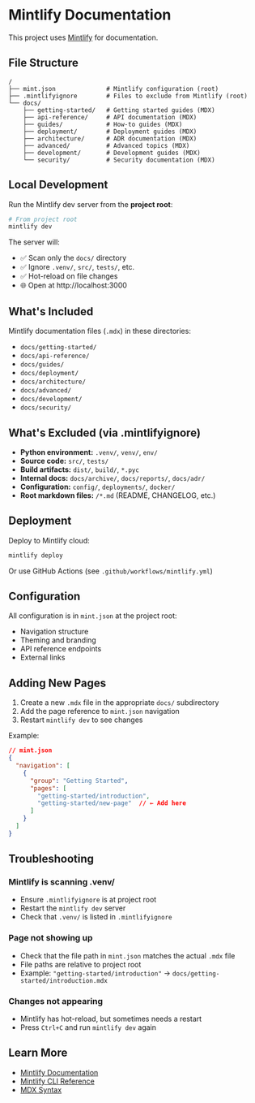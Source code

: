 # Mintlify Documentation

This project uses [Mintlify](https://mintlify.com) for documentation.

## File Structure

```
/
├── mint.json              # Mintlify configuration (root)
├── .mintlifyignore        # Files to exclude from Mintlify (root)
└── docs/
    ├── getting-started/   # Getting started guides (MDX)
    ├── api-reference/     # API documentation (MDX)
    ├── guides/            # How-to guides (MDX)
    ├── deployment/        # Deployment guides (MDX)
    ├── architecture/      # ADR documentation (MDX)
    ├── advanced/          # Advanced topics (MDX)
    ├── development/       # Development guides (MDX)
    └── security/          # Security documentation (MDX)
```

## Local Development

Run the Mintlify dev server from the **project root**:

```bash
# From project root
mintlify dev
```

The server will:
- ✅ Scan only the `docs/` directory
- ✅ Ignore `.venv/`, `src/`, `tests/`, etc.
- ✅ Hot-reload on file changes
- 🌐 Open at http://localhost:3000

## What's Included

Mintlify documentation files (`.mdx`) in these directories:
- `docs/getting-started/`
- `docs/api-reference/`
- `docs/guides/`
- `docs/deployment/`
- `docs/architecture/`
- `docs/advanced/`
- `docs/development/`
- `docs/security/`

## What's Excluded (via .mintlifyignore)

- **Python environment:** `.venv/`, `venv/`, `env/`
- **Source code:** `src/`, `tests/`
- **Build artifacts:** `dist/`, `build/`, `*.pyc`
- **Internal docs:** `docs/archive/`, `docs/reports/`, `docs/adr/`
- **Configuration:** `config/`, `deployments/`, `docker/`
- **Root markdown files:** `/*.md` (README, CHANGELOG, etc.)

## Deployment

Deploy to Mintlify cloud:

```bash
mintlify deploy
```

Or use GitHub Actions (see `.github/workflows/mintlify.yml`)

## Configuration

All configuration is in `mint.json` at the project root:
- Navigation structure
- Theming and branding
- API reference endpoints
- External links

## Adding New Pages

1. Create a new `.mdx` file in the appropriate `docs/` subdirectory
2. Add the page reference to `mint.json` navigation
3. Restart `mintlify dev` to see changes

Example:
```json
// mint.json
{
  "navigation": [
    {
      "group": "Getting Started",
      "pages": [
        "getting-started/introduction",
        "getting-started/new-page"  // ← Add here
      ]
    }
  ]
}
```

## Troubleshooting

### Mintlify is scanning .venv/
- Ensure `.mintlifyignore` is at project root
- Restart the `mintlify dev` server
- Check that `.venv/` is listed in `.mintlifyignore`

### Page not showing up
- Check that the file path in `mint.json` matches the actual `.mdx` file
- File paths are relative to project root
- Example: `"getting-started/introduction"` → `docs/getting-started/introduction.mdx`

### Changes not appearing
- Mintlify has hot-reload, but sometimes needs a restart
- Press `Ctrl+C` and run `mintlify dev` again

## Learn More

- [Mintlify Documentation](https://mintlify.com/docs)
- [Mintlify CLI Reference](https://mintlify.com/docs/development)
- [MDX Syntax](https://mdxjs.com/)
